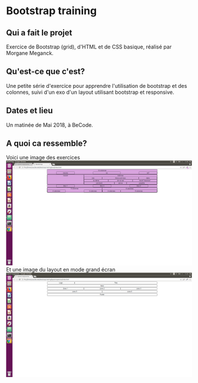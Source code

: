 # Bootstrap training
## Qui a fait le projet
Exercice  de Bootstrap (grid), d'HTML et de CSS basique, réalisé par Morgane Meganck.
## Qu'est-ce que c'est?
Une petite série d'exercice pour apprendre l'utilisation de bootstrap et des colonnes, suivi d'un exo d'un layout utilisant bootstrap et responsive.
## Dates et lieu
Un matinée de Mai 2018, à BeCode.
## A quoi ca ressemble?
Voici une image des exercices 
![Exercices](https://github.com/MorganeMeganck/bootstrap-training/blob/master/exobootstrap.png)
Et une image du layout en mode grand écran
![Layout Responsive](https://github.com/MorganeMeganck/bootstrap-training/blob/master/layoutresponsive.png)
